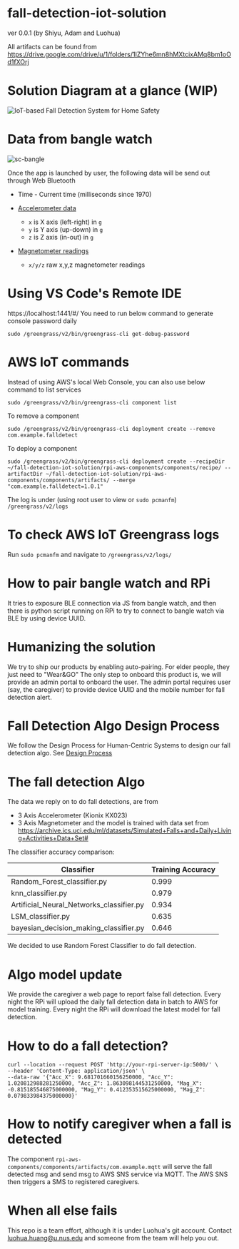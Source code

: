 # fall-detection-iot-solution

ver 0.0.1 (by Shiyu, Adam and Luohua)

All artifacts can be found from https://drive.google.com/drive/u/1/folders/1IZYhe6mn8hMXtcixAMq8bm1oOd1fXOrj

# Solution Diagram at a glance (WIP)

![IoT-based Fall Detection System for Home Safety ](doc/solution-diagram.jpeg)

# Data from bangle watch

![sc-bangle](https://p.ipic.vip/o7maa9.png)

Once the app is launched by user, the following data will be send out through Web Bluetooth

- Time - Current time (milliseconds since 1970)

- [Accelerometer data](http://www.espruino.com/ReferenceBANGLEJS2#l_Bangle_accel)

    - `x` is X axis (left-right) in `g`
    - `y` is Y axis (up-down) in `g`
    - `z` is Z axis (in-out) in `g`

- [Magnetometer readings](http://www.espruino.com/ReferenceBANGLEJS2#l_Bangle_mag)

    - `x/y/z` raw x,y,z magnetometer readings

# Using VS Code's Remote IDE

https://localhost:1441/#/
You need to run below command to generate console password daily

```
sudo /greengrass/v2/bin/greengrass-cli get-debug-password
```

# AWS IoT commands

Instead of using AWS's local Web Console, you can also use below command to list services

```
sudo /greengrass/v2/bin/greengrass-cli component list
```

To remove a component

```
sudo /greengrass/v2/bin/greengrass-cli deployment create --remove com.example.falldetect
```

To deploy a component

```
sudo /greengrass/v2/bin/greengrass-cli deployment create --recipeDir ~/fall-detection-iot-solution/rpi-aws-components/components/recipe/ --artifactDir ~/fall-detection-iot-solution/rpi-aws-components/components/artifacts/ --merge "com.example.falldetect=1.0.1"
```

The log is under (using root user to view or `sudo pcmanfm`)
```/greengrass/v2/logs```

# To check AWS IoT Greengrass logs

Run `sudo pcmanfm` and navigate to `/greengrass/v2/logs/`

# How to pair bangle watch and RPi

It tries to exposure BLE connection via JS from bangle watch, and then there is python script running on RPi to try to
connect to bangle watch via BLE by using device UUID.

# Humanizing the solution

We try to ship our products by enabling auto-pairing. For elder people, they just need to "Wear&GO"
The only step to onboard this product is, we will provide an admin portal to onboard the user. The admin portal requires
user (say, the caregiver) to provide device UUID and the mobile number for fall detection alert.

# Fall Detection Algo Design Process

We follow the Design Process for Human-Centric Systems to design our fall detection algo.
See [Design Process](doc/fall-detection-design-process.pdf)

# The fall detection Algo

The data we reply on to do fall detections, are from

* 3 Axis Accelerometer (Kionix KX023)
* 3 Axis Magnetometer
  and the model is trained with data set
  from https://archive.ics.uci.edu/ml/datasets/Simulated+Falls+and+Daily+Living+Activities+Data+Set#

The classifier accuracy comparison:

| Classifier                               | Training Accuracy |
| ---------------------------------------  | ----------------- |
| Random_Forest_classifier.py              | 0.999             |
| knn_classifier.py                        | 0.979             |
| Artificial_Neural_Networks_classifier.py | 0.934             |
| LSM_classifier.py                        | 0.635             |
| bayesian_decision_making_classifier.py   | 0.646             |

We decided to use Random Forest Classifier to do fall detection.

# Algo model update

We provide the caregiver a web page to report false fall detection.
Every night the RPi will upload the daily fall detection data in batch to AWS for model training.
Every night the RPi will download the latest model for fall detection.

# How to do a fall detection?

```
curl --location --request POST 'http://your-rpi-server-ip:5000/' \
--header 'Content-Type: application/json' \
--data-raw '{"Acc_X": 9.681701660156250000, "Acc_Y": 1.020812988281250000, "Acc_Z": 1.863098144531250000, "Mag_X": -0.815185546875000000, "Mag_Y": 0.412353515625000000, "Mag_Z": 0.079833984375000000}'
```

# How to notify caregiver when a fall is detected

The component `rpi-aws-components/components/artifacts/com.example.mqtt` will serve the fall detected msg and send msg
to AWS SNS service via MQTT. The AWS SNS then triggers a SMS to registered caregivers.

# When all else fails

This repo is a team effort, although it is under Luohua's git account. Contact luohua.huang@u.nus.edu and someone from
the team will help you out.

